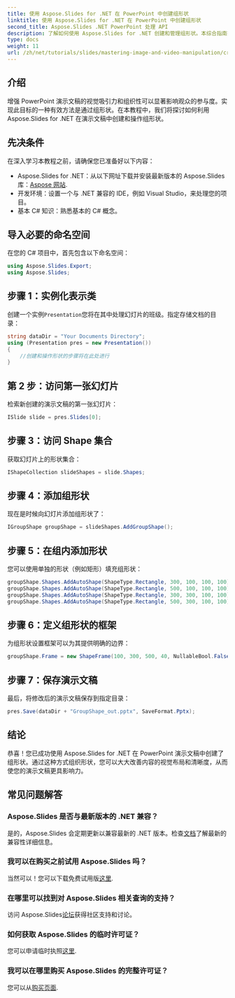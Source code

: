 ```yaml
---
title: 使用 Aspose.Slides for .NET 在 PowerPoint 中创建组形状
linktitle: 使用 Aspose.Slides for .NET 在 PowerPoint 中创建组形状
second_title: Aspose.Slides .NET PowerPoint 处理 API
description: 了解如何使用 Aspose.Slides for .NET 创建和管理组形状。本综合指南提供了清晰的分步说明。
type: docs
weight: 11
url: /zh/net/tutorials/slides/mastering-image-and-video-manipulation/create-group-shapes/
---
```

## 介绍

增强 PowerPoint 演示文稿的视觉吸引力和组织性可以显著影响观众的参与度。实现此目标的一种有效方法是通过组形状。在本教程中，我们将探讨如何利用 Aspose.Slides for .NET 在演示文稿中创建和操作组形状。

## 先决条件

在深入学习本教程之前，请确保您已准备好以下内容：

-  Aspose.Slides for .NET：从以下网址下载并安装最新版本的 Aspose.Slides 库：[Aspose 网站](https://releases.aspose.com/slides/net/).
- 开发环境：设置一个与 .NET 兼容的 IDE，例如 Visual Studio，来处理您的项目。
- 基本 C# 知识：熟悉基本的 C# 概念。


## 导入必要的命名空间

在您的 C# 项目中，首先包含以下命名空间：

```csharp
using Aspose.Slides.Export;
using Aspose.Slides;
```

## 步骤 1：实例化表示类

创建一个实例`Presentation`您将在其中处理幻灯片的班级。指定存储文档的目录：

```csharp
string dataDir = "Your Documents Directory";
using (Presentation pres = new Presentation())
{
    //创建和操作形状的步骤将在此处进行
}
```

## 第 2 步：访问第一张幻灯片

检索新创建的演示文稿的第一张幻灯片：

```csharp
ISlide slide = pres.Slides[0];
```

## 步骤 3：访问 Shape 集合

获取幻灯片上的形状集合：

```csharp
IShapeCollection slideShapes = slide.Shapes;
```

## 步骤 4：添加组形状

现在是时候向幻灯片添加组形状了：

```csharp
IGroupShape groupShape = slideShapes.AddGroupShape();
```

## 步骤 5：在组内添加形状

您可以使用单独的形状（例如矩形）填充组形状：

```csharp
groupShape.Shapes.AddAutoShape(ShapeType.Rectangle, 300, 100, 100, 100); //形状 1
groupShape.Shapes.AddAutoShape(ShapeType.Rectangle, 500, 100, 100, 100); //形状 2
groupShape.Shapes.AddAutoShape(ShapeType.Rectangle, 300, 300, 100, 100); //形状 3
groupShape.Shapes.AddAutoShape(ShapeType.Rectangle, 500, 300, 100, 100); //形状 4
```

## 步骤 6：定义组形状的框架

为组形状设置框架可以为其提供明确的边界：

```csharp
groupShape.Frame = new ShapeFrame(100, 300, 500, 40, NullableBool.False, NullableBool.False, 0);
```

## 步骤 7：保存演示文稿

最后，将修改后的演示文稿保存到指定目录：

```csharp
pres.Save(dataDir + "GroupShape_out.pptx", SaveFormat.Pptx);
```

## 结论

恭喜！您已成功使用 Aspose.Slides for .NET 在 PowerPoint 演示文稿中创建了组形状。通过这种方式组织形状，您可以大大改善内容的视觉布局和清晰度，从而使您的演示文稿更具影响力。

## 常见问题解答

### Aspose.Slides 是否与最新版本的 .NET 兼容？

是的，Aspose.Slides 会定期更新以兼容最新的 .NET 版本。检查[文档](https://reference.aspose.com/slides/net/)了解最新的兼容性详细信息。

### 我可以在购买之前试用 Aspose.Slides 吗？

当然可以！您可以下载免费试用版[这里](https://releases.aspose.com/).

### 在哪里可以找到对 Aspose.Slides 相关查询的支持？

访问 Aspose.Slides[论坛](https://forum.aspose.com/c/slides/11)获得社区支持和讨论。

### 如何获取 Aspose.Slides 的临时许可证？

您可以申请临时执照[这里](https://purchase.aspose.com/temporary-license/).

### 我可以在哪里购买 Aspose.Slides 的完整许可证？

您可以从[购买页面](https://purchase.aspose.com/buy).